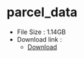 # parcel_data

- File Size : 1.14GB
- Download link :
  - [Download](http://gofile.me/3IIp4/yoYrLSFih)
